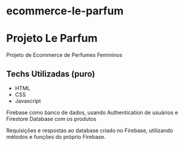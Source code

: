 # ecommerce-le-parfum

# Projeto Le Parfum 
Projeto de Ecommerce de Perfumes Femininos 

## Techs Utilizadas (puro)
- HTML
- CSS
- Javascript 

Firebase como banco de dados, usando Authentication de usuários e Firestore Database com os produtos

Requisições e respostas ao database criado no Firebase, utilizando métodos e funções do próprio Firebase. 


